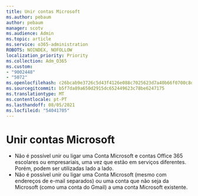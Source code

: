 ```yaml
---
title: Unir contas Microsoft
ms.author: pebaum
author: pebaum
manager: scotv
ms.audience: Admin
ms.topic: article
ms.service: o365-administration
ROBOTS: NOINDEX, NOFOLLOW
localization_priority: Priority
ms.collection: Adm_O365
ms.custom:
- "9002448"
- "5072"
ms.openlocfilehash: c26bcab9e3726c5d43f4126e088c7025623d7a40b66f0700c8d5e7edf1261986
ms.sourcegitcommit: b5f7da89a650d2915dc652449623c78be6247175
ms.translationtype: MT
ms.contentlocale: pt-PT
ms.lasthandoff: 08/05/2021
ms.locfileid: "54041705"
---
```

# <a name="merge-microsoft-accounts"></a>Unir contas Microsoft

- Não é possível unir ou ligar uma Conta Microsoft e contas Office 365 escolares ou empresariais, uma vez que estão em serviços diferentes. Porém, podem ser utilizadas lado a lado.
- Não é possível unir ou ligar uma Conta Microsoft (mesmo com endereços de e-mail separados) ou uma conta que não seja da Microsoft (como uma conta do Gmail) a uma conta Microsoft existente.
